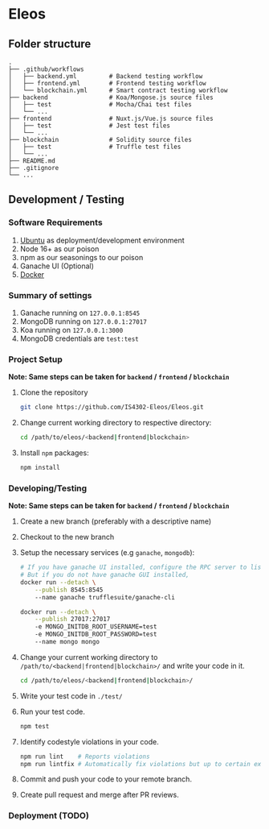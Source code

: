 # Eleos

## Folder structure
```
.
├── .github/workflows       
│   ├── backend.yml         # Backend testing workflow
│   ├── frontend.yml        # Frontend testing workflow
│   └── blockchain.yml      # Smart contract testing workflow
├── backend                 # Koa/Mongose.js source files
│   ├── test                # Mocha/Chai test files
│   └── ...                 
├── frontend                # Nuxt.js/Vue.js source files
│   ├── test                # Jest test files
│   └── ...                 
├── blockchain              # Solidity source files
│   ├── test                # Truffle test files
│   └── ...                 
├── README.md
├── .gitignore
└── ...   
```

## Development / Testing

### Software Requirements

1) [Ubuntu](https://ubuntubudgie.org/) as deployment/development environment
2) Node 16+ as our poison
3) npm as our seasonings to our poison
4) Ganache UI (Optional)
5) [Docker](https://docs.docker.com/engine/install/ubuntu/)

### Summary of settings

1) Ganache running on `127.0.0.1:8545`
2) MongoDB running on `127.0.0.1:27017`
3) Koa running on `127.0.0.1:3000`
4) MongoDB credentials are `test:test`

### Project Setup

__Note: Same steps can be taken for `backend` / `frontend` / `blockchain`__

1) Clone the repository
    ```bash
    git clone https://github.com/IS4302-Eleos/Eleos.git
    ```
2) Change current working directory to respective directory:
    ```bash
    cd /path/to/eleos/<backend|frontend|blockchain>
    ```

3) Install `npm` packages:
    ```bash
    npm install
    ```

### Developing/Testing

__Note: Same steps can be taken for `backend` / `frontend` / `blockchain`__

1) Create a new branch (preferably with a descriptive name)
2) Checkout to the new branch 
3) Setup the necessary services (e.g `ganache`, `mongodb`):
    ```bash
    # If you have ganache UI installed, configure the RPC server to listen on 127.0.0.1:8545.
    # But if you do not have ganache GUI installed,
    docker run --detach \
        --publish 8545:8545 
        --name ganache trufflesuite/ganache-cli
    ```

    ```bash
    docker run --detach \
        --publish 27017:27017 
        -e MONGO_INITDB_ROOT_USERNAME=test 
        -e MONGO_INITDB_ROOT_PASSWORD=test 
        --name mongo mongo
    ```

4) Change your current working directory to `/path/to/<backend|frontend|blockchain>/` and write your code in it.
   ```bash
   cd /path/to/eleos/<backend|frontend|blockchain>/
   ```
5) Write your test code in `./test/`
6) Run your test code.
    ```bash
    npm test
    ```
7) Identify codestyle violations in your code.
    ```bash
    npm run lint    # Reports violations
    npm run lintfix # Automatically fix violations but up to certain extent
    ```
8) Commit and push your code to your remote branch.
9) Create pull request and merge after PR reviews.

### Deployment (TODO)